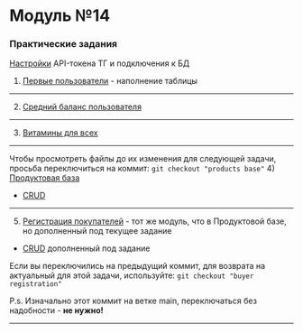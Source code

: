 # Модуль №14
### Практические задания

[Настройки](setup.py) API-токена ТГ и подключения к БД

1) [Первые пользователи](module_14_1.py) - наполнение таблицы
___
2) [Средний баланс пользователя](module_14_2.py)
___
3) [Витамины для всех](module_14_3.py)
___
Чтобы просмотреть файлы до их изменения для следующей задачи, просьба
переключиться на коммит: `git checkout "products base"`
4) [Продуктовая база](module_14_3.py)
* [CRUD](crud_functions.py)
___
5) [Регистрация покупателей](module_14_3.py) - тот же модуль, что в Продуктовой базе, но дополненный под текущее задание
* [CRUD](crud_functions.py) дополненный под задание

Если вы переключились на предыдущий коммит, для возврата на актуальный для этой задачи, используйте: `git checkout "buyer registration"`

P.s. Изначально этот коммит на ветке main, переключаться без надобности - **не нужно!**
___